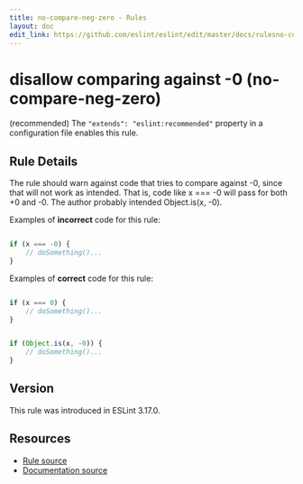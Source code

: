 ```yaml
---
title: no-compare-neg-zero - Rules
layout: doc
edit_link: https://github.com/eslint/eslint/edit/master/docs/rulesno-compare-neg-zero.md
---
```

<!-- Note: No pull requests accepted for this file. See README.md in the root directory for details. -->
# disallow comparing against -0 (no-compare-neg-zero)

(recommended) The `"extends": "eslint:recommended"` property in a configuration file enables this rule.

## Rule Details

The rule should warn against code that tries to compare against -0, since that will not work as intended. That is, code like x === -0 will pass for both +0 and -0. The author probably intended Object.is(x, -0).

Examples of **incorrect** code for this rule:

```js

if (x === -0) {
    // doSomething()...
}
```

Examples of **correct** code for this rule:

```js

if (x === 0) {
    // doSomething()...
}
```

```js

if (Object.is(x, -0)) {
    // doSomething()...
}
```



## Version

This rule was introduced in ESLint 3.17.0.

## Resources

* [Rule source](https://github.com/eslint/eslint/tree/master/lib/rules/no-compare-neg-zero.js)
* [Documentation source](https://github.com/eslint/eslint/tree/master/docs/rules/no-compare-neg-zero.md)
